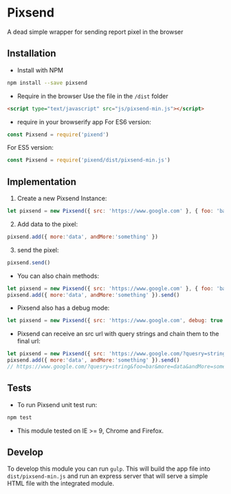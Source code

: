 # Pixsend
A dead simple wrapper for sending report pixel in the browser

## Installation

* Install with NPM

```bash
npm install --save pixsend
```

* Require in the browser
Use the file in the `/dist` folder

```html
<script type="text/javascript" src="js/pixsend-min.js"></script>
```

* require in your browserify app
For ES6 version:

```js
const Pixsend = require('pixend')
```
For ES5 version:

```js
const Pixsend = require('pixend/dist/pixsend-min.js')
```

## Implementation

1. Create a new Pixsend Instance:

```js
let pixsend = new Pixsend({ src: 'https://www.google.com' }, { foo: 'bar' })
```

2. Add data to the pixel:

```js
pixsend.add({ more:'data', andMore:'something' })
```

3. send the pixel:

```js
pixsend.send()
```

* You can also chain methods:

```js
let pixsend = new Pixsend({ src: 'https://www.google.com' }, { foo: 'bar' })
pixsend.add({ more:'data', andMore:'something' }).send()
```

* Pixsend also has a debug mode:

```js
let pixsend = new Pixsend({ src: 'https://www.google.com', debug: true })
```

* Pixsend can receive an src url with query strings and chain them to the final url:

```js
let pixsend = new Pixsend({ src: 'https://www.google.com/?quesry=string' }, { foo: 'bar' })
pixsend.add({ more:'data', andMore:'something' }).send()
// https://www.google.com/?quesry=string&foo=bar&more=data&andMore=something
```

## Tests
* To run Pixsend unit test run:
```bash
npm test
```

* This module tested on IE >= 9, Chrome and Firefox.

## Develop
To develop this module you can run `gulp`. This will build the app file into `dist/pixsend-min.js` and run an express server that will serve a simple HTML file with the integrated module.
